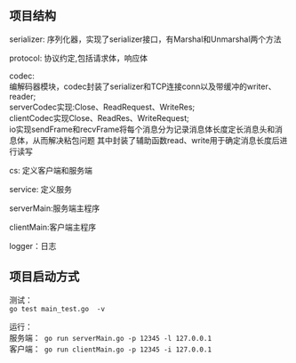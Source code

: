 ## 项目结构

serializer: 序列化器，实现了serializer接口，有Marshal和Unmarshal两个方法

protocol: 协议约定,包括请求体，响应体

codec: \
编解码器模块，codec封装了serializer和TCP连接conn以及带缓冲的writer、reader;\
serverCodec实现:Close、ReadRequest、WriteRes;\
clientCodec实现Close、ReadRes、WriteRequest;\
io实现sendFrame和recvFrame将每个消息分为记录消息体长度定长消息头和消息体，从而解决粘包问题
其中封装了辅助函数read、write用于确定消息长度后进行读写

cs: 定义客户端和服务端

service: 定义服务

serverMain:服务端主程序

clientMain:客户端主程序

logger：日志

## 项目启动方式

测试：\
`go test main_test.go  -v`

运行：\
服务端：` go run serverMain.go -p 12345 -l 127.0.0.1`\
客户端：` go run clientMain.go -p 12345 -i 127.0.0.1`


